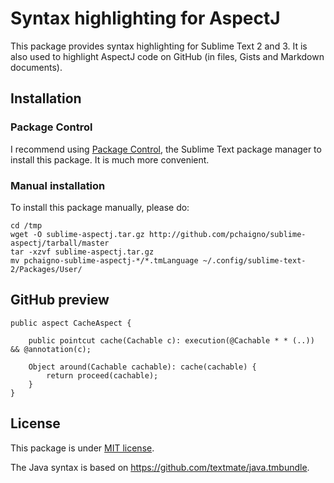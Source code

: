 # Syntax highlighting for AspectJ

This package provides syntax highlighting for Sublime Text 2 and 3.
It is also used to highlight AspectJ code on GitHub (in files, Gists and Markdown documents).

## Installation

### Package Control

I recommend using [Package Control](https://packagecontrol.io/), the Sublime Text package manager to install this package. It is much more convenient.

### Manual installation

To install this package manually, please do:

```
cd /tmp
wget -O sublime-aspectj.tar.gz http://github.com/pchaigno/sublime-aspectj/tarball/master
tar -xzvf sublime-aspectj.tar.gz
mv pchaigno-sublime-aspectj-*/*.tmLanguage ~/.config/sublime-text-2/Packages/User/
```

## GitHub preview

```aspectj
public aspect CacheAspect {

	public pointcut cache(Cachable c): execution(@Cachable * * (..)) && @annotation(c);
	
	Object around(Cachable cachable): cache(cachable) {
		return proceed(cachable);
	}
}
```


## License

This package is under [MIT license](LICENSE).

The Java syntax is based on https://github.com/textmate/java.tmbundle.
